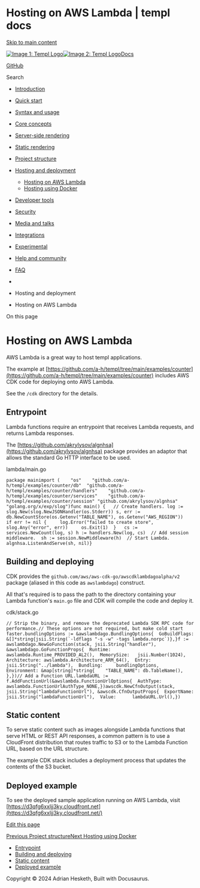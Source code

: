 Hosting on AWS Lambda | templ docs
===============

[Skip to main content](https://templ.guide/hosting-and-deployment/hosting-on-aws-lambda#__docusaurus_skipToContent_fallback)

[![Image 1: Templ Logo](https://templ.guide/img/logo.svg)![Image 2: Templ Logo](https://templ.guide/img/logo.svg)](https://templ.guide/)[Docs](https://templ.guide/)

[GitHub](https://github.com/a-h/templ)

Search

*   [Introduction](https://templ.guide/)
*   [Quick start](https://templ.guide/quick-start/installation)
    
*   [Syntax and usage](https://templ.guide/syntax-and-usage/basic-syntax)
    
*   [Core concepts](https://templ.guide/core-concepts/components)
    
*   [Server-side rendering](https://templ.guide/server-side-rendering/creating-an-http-server-with-templ)
    
*   [Static rendering](https://templ.guide/static-rendering/generating-static-html-files-with-templ)
    
*   [Project structure](https://templ.guide/project-structure/project-structure)
    
*   [Hosting and deployment](https://templ.guide/hosting-and-deployment/hosting-on-aws-lambda)
    
    *   [Hosting on AWS Lambda](https://templ.guide/hosting-and-deployment/hosting-on-aws-lambda)
    *   [Hosting using Docker](https://templ.guide/hosting-and-deployment/hosting-using-docker)
*   [Developer tools](https://templ.guide/developer-tools/cli)
    
*   [Security](https://templ.guide/security/injection-attacks)
    
*   [Media and talks](https://templ.guide/media/)
*   [Integrations](https://templ.guide/integrations/web-frameworks)
    
*   [Experimental](https://templ.guide/experimental/overview)
    
*   [Help and community](https://templ.guide/help-and-community/)
*   [FAQ](https://templ.guide/faq/)

*   [](https://templ.guide/)
*   Hosting and deployment
*   Hosting on AWS Lambda

On this page

Hosting on AWS Lambda
=====================

AWS Lambda is a great way to host templ applications.

The example at [https://github.com/a-h/templ/tree/main/examples/counter](https://github.com/a-h/templ/tree/main/examples/counter) includes AWS CDK code for deploying onto AWS Lambda.

See the `/cdk` directory for the details.

Entrypoint[​](https://templ.guide/hosting-and-deployment/hosting-on-aws-lambda#entrypoint "Direct link to Entrypoint")
----------------------------------------------------------------------------------------------------------------------

Lambda functions require an entrypoint that receives Lambda requests, and returns Lambda responses.

The [https://github.com/akrylysov/algnhsa](https://github.com/akrylysov/algnhsa) package provides an adaptor that allows the standard Go HTTP interface to be used.

lambda/main.go

```
package mainimport (	"os"	"github.com/a-h/templ/examples/counter/db"	"github.com/a-h/templ/examples/counter/handlers"	"github.com/a-h/templ/examples/counter/services"	"github.com/a-h/templ/examples/counter/session"	"github.com/akrylysov/algnhsa"	"golang.org/x/exp/slog")func main() {	// Create handlers.	log := slog.New(slog.NewJSONHandler(os.Stderr))	s, err := db.NewCountStore(os.Getenv("TABLE_NAME"), os.Getenv("AWS_REGION"))	if err != nil {		log.Error("failed to create store", slog.Any("error", err))		os.Exit(1)	}	cs := services.NewCount(log, s)	h := handlers.New(log, cs)	// Add session middleware.	sh := session.NewMiddleware(h)	// Start Lambda.	algnhsa.ListenAndServe(sh, nil)}
```

Building and deploying[​](https://templ.guide/hosting-and-deployment/hosting-on-aws-lambda#building-and-deploying "Direct link to Building and deploying")
----------------------------------------------------------------------------------------------------------------------------------------------------------

CDK provides the `github.com/aws/aws-cdk-go/awscdklambdagoalpha/v2` package (aliased in this code as `awslambdago`) construct.

All that's required is to pass the path to the directory containing your Lambda function's `main.go` file and CDK will compile the code and deploy it.

cdk/stack.go

```
// Strip the binary, and remove the deprecated Lambda SDK RPC code for performance.// These options are not required, but make cold start faster.bundlingOptions := &awslambdago.BundlingOptions{  GoBuildFlags: &[]*string{jsii.String(`-ldflags "-s -w" -tags lambda.norpc`)},}f := awslambdago.NewGoFunction(stack, jsii.String("handler"), &awslambdago.GoFunctionProps{  Runtime:      awslambda.Runtime_PROVIDED_AL2(),  MemorySize:   jsii.Number(1024),  Architecture: awslambda.Architecture_ARM_64(),  Entry:        jsii.String("../lambda"),  Bundling:     bundlingOptions,  Environment: &map[string]*string{    "TABLE_NAME": db.TableName(),  },})// Add a Function URL.lambdaURL := f.AddFunctionUrl(&awslambda.FunctionUrlOptions{  AuthType: awslambda.FunctionUrlAuthType_NONE,})awscdk.NewCfnOutput(stack, jsii.String("lambdaFunctionUrl"), &awscdk.CfnOutputProps{  ExportName: jsii.String("lambdaFunctionUrl"),  Value:      lambdaURL.Url(),})
```

Static content[​](https://templ.guide/hosting-and-deployment/hosting-on-aws-lambda#static-content "Direct link to Static content")
----------------------------------------------------------------------------------------------------------------------------------

To serve static content such as images alongside Lambda functions that serve HTML or REST API responses, a common pattern is to use a CloudFront distribution that routes traffic to S3 or to the Lambda Function URL, based on the URL structure.

The example CDK stack includes a deployment process that updates the contents of the S3 bucket.

Deployed example[​](https://templ.guide/hosting-and-deployment/hosting-on-aws-lambda#deployed-example "Direct link to Deployed example")
----------------------------------------------------------------------------------------------------------------------------------------

To see the deployed sample application running on AWS Lambda, visit [https://d3qfg6xxljj3ky.cloudfront.net](https://d3qfg6xxljj3ky.cloudfront.net/)

[Edit this page](https://github.com/a-h/templ/tree/main/docs/docs/08-hosting-and-deployment/01-hosting-on-aws-lambda.md)

[Previous Project structure](https://templ.guide/project-structure/project-structure)[Next Hosting using Docker](https://templ.guide/hosting-and-deployment/hosting-using-docker)

*   [Entrypoint](https://templ.guide/hosting-and-deployment/hosting-on-aws-lambda#entrypoint)
*   [Building and deploying](https://templ.guide/hosting-and-deployment/hosting-on-aws-lambda#building-and-deploying)
*   [Static content](https://templ.guide/hosting-and-deployment/hosting-on-aws-lambda#static-content)
*   [Deployed example](https://templ.guide/hosting-and-deployment/hosting-on-aws-lambda#deployed-example)

Copyright © 2024 Adrian Hesketh, Built with Docusaurus.